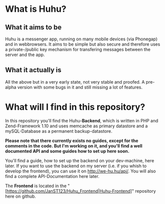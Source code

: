 # What is Huhu?

## What it aims to be

Huhu is a messenger app, running on many mobile devices (via Phonegap) and in webbrowsers. It aims to be simple but also secure
and therefore uses a private-/public key mechanism for transfering messages between the server and the app.

## What it actually is

All the above but in a very early state, not very stable and proofed. A pre-alpha version with some bugs in it and still
missing a lot of features.


# What will I find in this repository?

In this repository you'll find the Huhu-**Backend**, which is written in PHP and Zend-Framework 1.10 and uses memcache as primary datastore and a 
mySQL-Database as a permanent backup-datastore.

**Please note that there currently exists no guides, except for the comments in the code. But I'm working on it, and you'll 
find __a well documented API and some guides how to set up__ here soon.**

You'll find a guide, how to set up the backend on your dev-machine, here later. If you want to use the backend on my server 
(i.e. if you whish to develop the frontend), you can use it on http://we-hu.hu/api/.
You will also find a complete API-Documentation here later.

The **Frontend** is located in the "[https://github.com/JanST123/Huhu_Frontend|Huhu-Frontend]" repository here on github.
